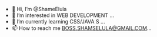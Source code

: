 - 👋 Hi, I’m @ShameElula
- 👀 I’m interested in WEB DEVELOPMENT ...
- 🌱 I’m currently learning CSS/JAVA S ...
- 📫 How to reach me BOSS.SHAMSELULA@GMAIL.COM...

<!---
ShameElula99/ShameElula99 is a ✨ special ✨ repository because its `README.md` (this file) appears on your GitHub profile.
You can click the Preview link to take a look at your changes.
--->

